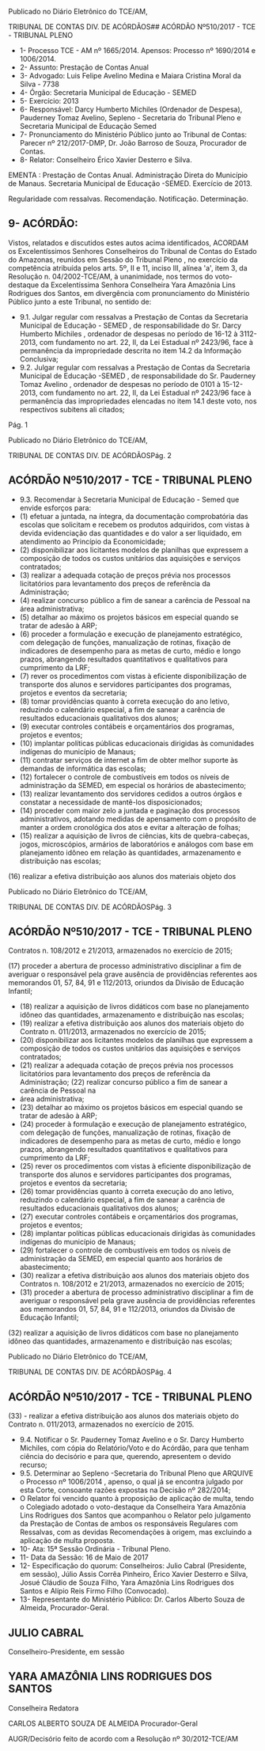 Publicado  no  Diário Eletrônico do TCE/AM,

TRIBUNAL DE CONTAS DIV. DE  ACÓRDÃOS## ACÓRDÃO Nº510/2017 - TCE - TRIBUNAL PLENO

- 1- Processo TCE - AM nº 1665/2014. Apensos: Processo nº  1690/2014 e 1006/2014.
- 2- Assunto: Prestação de Contas Anual
- 3- Advogado: Luis Felipe Avelino Medina e Maiara Cristina Moral da Silva - 7738
- 4- Órgão: Secretaria Municipal de Educação - SEMED
- 5- Exercício: 2013
- 6- Responsável: Darcy Humberto Michiles (Ordenador de Despesa), Pauderney Tomaz Avelino, Sepleno - Secretaria do Tribunal Pleno e Secretaria Municipal de Educação Semed
- 7- Pronunciamento  do Ministério  Público  junto  ao Tribunal  de Contas: Parecer  nº 212/2017-DMP, Dr. João Barroso de Souza, Procurador de Contas.
- 8- Relator: Conselheiro Érico Xavier Desterro e Silva.

EMENTA : Prestação de Contas Anual. Administração Direta do Município de Manaus. Secretaria Municipal de Educação -SEMED. Exercício de 2013.

Regularidade com ressalvas. Recomendação. Notificação. Determinação.

## 9- ACÓRDÃO:

Vistos, relatados e discutidos estes autos acima identificados, ACORDAM os Excelentíssimos Senhores Conselheiros do Tribunal de Contas do Estado do Amazonas, reunidos em Sessão do Tribunal Pleno , no exercício da competência atribuída pelos arts. 5º, II e 11, inciso III, alínea 'a', item 3, da Resolução n. 04/2002-TCE/AM, à unanimidade, nos  termos  do  voto-destaque  da  Excelentíssima  Senhora  Conselheira  Yara  Amazônia Lins  Rodrigues  dos  Santos,  em  divergência  com  pronunciamento  do  Ministério  Público junto a este Tribunal, no sentido de:

- 9.1. Julgar regular com ressalvas a  Prestação de Contas da Secretaria Municipal de Educação - SEMED ,  de responsabilidade do Sr. Darcy Humberto Michiles , ordenador de despesas no período de 16-12 à 3112-2013, com  fundamento  no  art.  22,  II,  da  Lei  Estadual  nº  2423/96, face à permanência da impropriedade descrita no item 14.2 da Informação Conclusiva;
- 9.2. Julgar regular com ressalvas a  Prestação de Contas da Secretaria Municipal de Educação -SEMED , de responsabilidade do Sr. Pauderney Tomaz Avelino , ordenador de despesas no período de 0101  à  15-12-2013,  com  fundamento  no  art.  22,  II,  da  Lei  Estadual  nº 2423/96  face  à  permanência  das  impropriedades  elencadas  no item 14.1 deste voto, nos respectivos subitens ali citados;

Pág. 1

Publicado  no  Diário Eletrônico do TCE/AM,

TRIBUNAL DE CONTAS DIV. DE  ACÓRDÃOSPág. 2

## ACÓRDÃO Nº510/2017 - TCE - TRIBUNAL PLENO

- 9.3. Recomendar à Secretaria  Municipal  de  Educação  -  Semed que envide esforços para:
- (1) efetuar a juntada, na  íntegra, da documentação comprobatória das escolas que solicitam e recebem os produtos adquiridos, com vistas à devida  evidenciação  das  quantidades  e  do  valor  a  ser  liquidado,  em atendimento ao Princípio da Economicidade;
- (2)  disponibilizar  aos  licitantes  modelos  de  planilhas  que  expressem  a composição  de  todos  os  custos  unitários  das  aquisições  e  serviços contratados;
- (3) realizar a adequada  cotação  de  preços  prévia  nos  processos licitatórios para levantamento dos preços de referência da Administração;
- (4) realizar concurso público a fim de sanear a carência de Pessoal na área administrativa;
- (5) detalhar ao máximo os projetos básicos em especial quando se tratar de adesão à ARP;
- (6) proceder a formulação e execução de planejamento estratégico, com delegação de funções, manualização de rotinas, fixação de indicadores de desempenho  para  as  metas  de  curto,  médio  e  longo  prazos, abrangendo resultados quantitativos e qualitativos para cumprimento da LRF;
- (7)  rever  os  procedimentos  com  vistas  à  eficiente  disponibilização  de transporte dos alunos e servidores participantes dos programas, projetos e eventos da secretaria;
- (8) tomar  providências quanto  à correta execução  do  ano letivo, reduzindo  o calendário especial, a fim de sanear  a  carência de resultados educacionais qualitativos dos alunos;
- (9) executar controles contábeis e orçamentários dos programas, projetos e eventos;
- (10) implantar políticas públicas educacionais dirigidas às comunidades indígenas do município de Manaus;
- (11)  contratar  serviços  de  internet  a  fim  de  obter  melhor  suporte  às demandas de informática das escolas;
- (12)  fortalecer  o  controle de  combustíveis  em  todos  os  níveis  de administração da SEMED, em especial os horários de abastecimento;
- (13)  realizar  levantamento  dos  servidores  cedidos  a  outros  órgãos  e constatar a necessidade de mantê-los disposicionados;
- (14)  proceder  com  maior  zelo  a  juntada  e  paginação  dos  processos administrativos, adotando medidas de apensamento com o propósito de manter a ordem cronológica dos atos e evitar a alteração de folhas;
- (15) realizar a aquisição de livros de ciências, kits de quebra-cabeças, jogos, microscópios, armários de laboratórios e análogos com base em planejamento  idôneo  em  relação  às  quantidades,  armazenamento  e distribuição nas escolas;

(16) realizar a efetiva  distribuição aos alunos dos materiais objeto dos

Publicado  no  Diário Eletrônico do TCE/AM,

TRIBUNAL DE CONTAS DIV. DE  ACÓRDÃOSPág. 3

## ACÓRDÃO Nº510/2017 - TCE - TRIBUNAL PLENO

Contratos n. 108/2012 e 21/2013, armazenados no exercício de 2015;

(17) proceder a abertura de processo administrativo disciplinar a fim de averiguar o responsável pela grave ausência de providências referentes aos  memorandos  01,  57,  84,  91  e  112/2013,  oriundos  da  Divisão  de Educação Infantil;

- (18) realizar a aquisição de livros didáticos com base no planejamento idôneo das quantidades, armazenamento e distribuição nas escolas;
- (19)  realizar  a  efetiva  distribuição  aos  alunos  dos  materiais  objeto  do Contrato n. 011/2013, armazenados no exercício de 2015;
- (20) disponibilizar aos licitantes modelos de planilhas que expressem a composição  de  todos  os  custos  unitários  das  aquisições  e  serviços contratados;
- (21)  realizar  a  adequada  cotação  de  preços  prévia  nos  processos licitatórios para levantamento dos preços de referência da Administração; (22) realizar concurso público a fim de sanear a carência de Pessoal na
- área administrativa;
- (23)  detalhar  ao  máximo  os  projetos  básicos  em  especial  quando  se tratar de adesão à ARP;
- (24)  proceder  à  formulação  e  execução  de  planejamento  estratégico, com  delegação de funções, manualização de rotinas, fixação de indicadores  de  desempenho  para  as  metas  de  curto,  médio  e  longo prazos, abrangendo resultados quantitativos e qualitativos para cumprimento da LRF;
- (25)  rever  os  procedimentos  com  vistas  à  eficiente  disponibilização  de transporte dos alunos e servidores participantes dos programas, projetos e eventos da secretaria;
- (26)  tomar  providências  quanto  à  correta  execução  do  ano  letivo, reduzindo  o calendário especial, a fim de sanear  a  carência de resultados educacionais qualitativos dos alunos;
- (27) executar controles  contábeis e orçamentários  dos  programas, projetos e eventos;
- (28) implantar políticas públicas educacionais dirigidas às comunidades indígenas do município de Manaus;
- (29)  fortalecer  o  controle de  combustíveis  em  todos  os  níveis  de administração da SEMED, em especial quanto aos horários de abastecimento;
- (30) realizar a efetiva  distribuição aos alunos dos materiais objeto dos Contratos n. 108/2012 e 21/2013, armazenados no exercício de 2015;
- (31) proceder a abertura de processo administrativo disciplinar a fim de averiguar o responsável pela grave ausência de providências referentes aos  memorandos  01,  57,  84,  91  e  112/2013,  oriundos  da  Divisão  de Educação Infantil;

(32) realizar a aquisição de livros didáticos com base no planejamento idôneo das quantidades, armazenamento e distribuição nas escolas;

Publicado  no  Diário Eletrônico do TCE/AM,

TRIBUNAL DE CONTAS DIV. DE  ACÓRDÃOSPág. 4

## ACÓRDÃO Nº510/2017 - TCE - TRIBUNAL PLENO

(33) - realizar a efetiva distribuição aos alunos dos materiais objeto do Contrato n. 011/2013, armazenados no exercício de 2015.

- 9.4. Notificar o  Sr. Pauderney Tomaz  Avelino e  o  Sr. Darcy Humberto Michiles, com cópia do Relatório/Voto e do Acórdão, para que tenham ciência  do  decisório  e  para  que,  querendo,  apresentem  o  devido recurso;
- 9.5. Determinar ao Sepleno -Secretaria do Tribunal Pleno que ARQUIVE o Processo  nº  1006/2014 ,  apenso,  o  qual  já  se  encontra julgado  por  esta  Corte,  consoante  razões  expostas  na  Decisão  nº 282/2014;
- O  Relator  foi  vencido  quanto  à  proposição  de  aplicação  de  multa,  tendo  o Colegiado adotado o voto-destaque da Conselheira Yara Amazônia Lins Rodrigues dos Santos que acompanhou o Relator pelo julgamento da Prestação de Contas de ambos os responsáveis Regulares com Ressalvas, com as devidas Recomendações à origem, mas excluindo a aplicação de multa proposta.
- 10-  Ata: 15ª Sessão Ordinária - Tribunal Pleno.
- 11-  Data da Sessão: 16 de Maio de 2017
- 12-  Especificação do quorum: Conselheiros: Julio Cabral (Presidente, em sessão), Júlio Assis Corrêa Pinheiro, Érico Xavier Desterro e Silva, Josué Cláudio de Souza Filho, Yara Amazônia Lins Rodrigues dos Santos e Alípio Reis Firmo Filho (Convocado).
- 13-  Representante  do  Ministério  Público: Dr. Carlos  Alberto  Souza  de Almeida, Procurador-Geral.

## JULIO CABRAL

Conselheiro-Presidente, em sessão

## YARA AMAZÔNIA LINS RODRIGUES DOS SANTOS

Conselheira Redatora

CARLOS ALBERTO SOUZA DE ALMEIDA Procurador-Geral

AUGR/Decisório feito de acordo com a Resolução nº 30/2012-TCE/AM